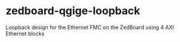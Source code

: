 zedboard-qgige-loopback
=======================

Loopback design for the Ethernet FMC on the ZedBoard using 4 AXI Ethernet blocks
